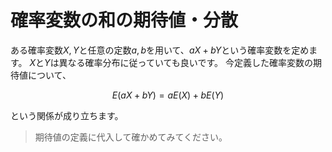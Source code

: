 # 確率変数の和の期待値・分散

ある確率変数$`X, Y`$と任意の定数$`a, b`$を用いて、$`aX+bY`$という確率変数を定めます。
$`X`$と$`Y`$は異なる確率分布に従っていても良いです。
今定義した確率変数の期待値について、
```math
E(aX+bY) = aE(X) + bE(Y)
```
という関係が成り立ちます。

> 期待値の定義に代入して確かめてみてください。
